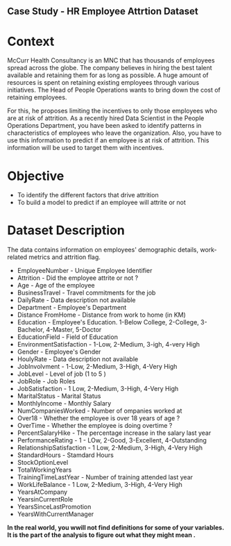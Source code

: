 ## Case Study - HR Employee Attrtion Dataset

# Context

McCurr Health Consultancy is an MNC that has thousands of employees spread across the globe. The company believes in hiring the best talent available and retaining them for as long as possible. A huge amount of resources is spent on retaining existing employees through various initiatives. The Head of People Operations wants to bring down the cost of retaining employees. 

For this, he proposes limiting the incentives to only those employees who are at risk of attrition. As a recently hired Data Scientist in the People Operations Department, you have been asked to identify patterns in characteristics of employees who leave the organization. Also, you have to use this information to predict if an employee is at risk of attrition. This information will be used to target them with incentives.

# Objective

- To identify the different factors that drive attrition 
- To build a model to predict if an employee will attrite or not

# Dataset Description

The data contains information on employees' demographic details, work-related metrics and attrition flag. 

- EmployeeNumber - Unique Employee Identifier
- Attrition - Did the employee attrite or not ?
- Age - Age of the employee
- BusinessTravel - Travel commitments for the job
- DailyRate - Data description not available
- Department - Employee's Department
- Distance FromHome - Distance from work to home (in KM)
- Education - Employee's Education. 1-Below College, 2-College, 3-Bachelor, 4-Master, 5-Doctor
- EducationField - Field of Education
- EnvironmentSatisfaction - 1-Low, 2-Medium, 3-igh, 4-very High
- Gender - Employee's Gender
- HoulyRate - Data description not available
- JobInvolvment - 1-Low, 2-Medium, 3-High, 4-Very High
- JobLevel - Level of job (1 to 5 )
- JobRole - Job Roles
- JobSatisfaction - 1 Low, 2-Medium, 3-High, 4-Very High
- MaritalStatus - Marital Status
-  MonthlyIncome - Monthly Salary
-  NumCompaniesWorked - Number of ompanies worked at
-  Over18 - Whether the employee is over 18 years of age ?
-  OverTime - Whether the employee is doing overtime ?
-  PercentSalaryHike - The percentage increase in the salary last year
-  PerformanceRating - 1 - LOw, 2-Good, 3-Excellent, 4-Outstanding
-  RelationshipSatisfaction - 1 Low, 2-Medium, 3-High, 4-Very High
-  StandardHours - Stamdard Hours
-  StockOptionLevel
-  TotalWorkingYears
-  TrainingTimeLastYear - Number of training attended last year
-  WorkLifeBalance - 1 Low, 2-Medium, 3-High, 4-Very High
-  YearsAtCompany
-  YearsinCurrentRole
-  YearsSinceLastPromotion
-  YearsWithCurrentManager

**In the real world, you wwill not find definitions for some of your variables. It is the part of the analysis to figure out what they might mean .**
